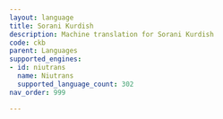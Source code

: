 ```yaml
---
layout: language
title: Sorani Kurdish
description: Machine translation for Sorani Kurdish
code: ckb
parent: Languages
supported_engines:
- id: niutrans
  name: Niutrans
  supported_language_count: 302
nav_order: 999

---
```



